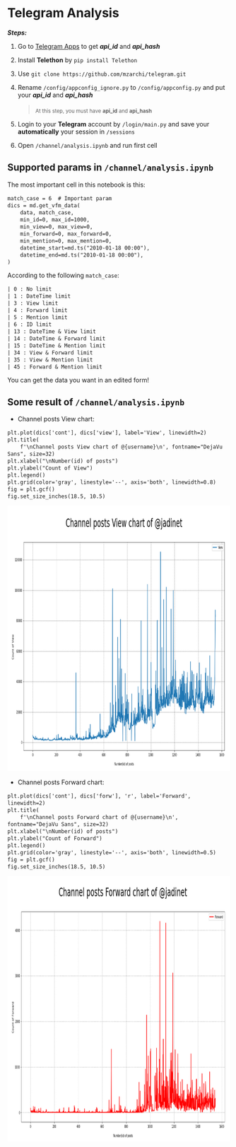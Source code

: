 # Telegram Analysis

***Steps:***
1. Go to [Telegram Apps](https://my.telegram.org/auth?to=apps) to get **_api_id_** and **_api_hash_**

2. Install **Telethon** by ```pip install Telethon```


3. Use ```git clone https://github.com/mzarchi/telegram.git```

4. Rename ```/config/appconfig_ignore.py``` to ```/config/appconfig.py``` and put your **_api_id_** and **_api_hash_**
    > <sub>At this step, you must have **api_id** and **api_hash**</sub>

5. Login to your **Telegram** account by ```/login/main.py``` and save your **automatically** your session in ```/sessions```

6. Open ```/channel/analysis.ipynb``` and run first cell

## Supported params in ```/channel/analysis.ipynb```
The most important cell in this notebook is this:

```
match_case = 6  # Important param
dics = md.get_vfm_data(
    data, match_case,
    min_id=0, max_id=1000,
    min_view=0, max_view=0,
    min_forward=0, max_forward=0,
    min_mention=0, max_mention=0,
    datetime_start=md.ts("2010-01-18 00:00"),
    datetime_end=md.ts("2010-01-18 00:00"),
)
```

According to the following ```match_case```:
```
| 0 : No limit
| 1 : DateTime limit
| 3 : View limit
| 4 : Forward limit
| 5 : Mention limit
| 6 : ID limit
| 13 : DateTime & View limit
| 14 : DateTime & Forward limit
| 15 : DateTime & Mention limit
| 34 : View & Forward limit
| 35 : View & Mention limit
| 45 : Forward & Mention limit
```
You can get the data you want in an edited form!

## Some result of ```/channel/analysis.ipynb```
- Channel posts View chart:
```
plt.plot(dics['cont'], dics['view'], label='View', linewidth=2)
plt.title(
    f'\nChannel posts View chart of @{username}\n', fontname="DejaVu Sans", size=32)
plt.xlabel("\nNumber(id) of posts")
plt.ylabel("Count of View")
plt.legend()
plt.grid(color='gray', linestyle='--', axis='both', linewidth=0.8)
fig = plt.gcf()
fig.set_size_inches(18.5, 10.5)
```
<p align="center">
<img src="./assets/images/chart-view.png" width="925" height="600">
</p>

- Channel posts Forward chart:
```
plt.plot(dics['cont'], dics['forw'], 'r', label='Forward', linewidth=2)
plt.title(
    f'\nChannel posts Forward chart of @{username}\n', fontname="DejaVu Sans", size=32)
plt.xlabel("\nNumber(id) of posts")
plt.ylabel("Count of Forward")
plt.legend()
plt.grid(color='gray', linestyle='--', axis='both', linewidth=0.5)
fig = plt.gcf()
fig.set_size_inches(18.5, 10.5)
```
<p align="center">
<img src="./assets/images/chart-forward.png" width="925" height="600">
</p>
